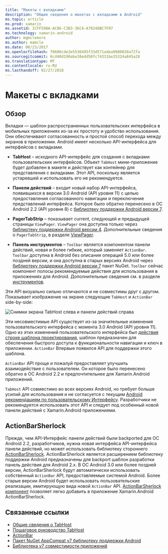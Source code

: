 ```yaml
---
title: "Макеты с вкладками"
description: "Общие сведения о макетах с вкладками в Android"
ms.topic: article
ms.prod: xamarin
ms.assetid: 1CFF590A-AC86-C3B3-36CA-A70248BC7F97
ms.technology: xamarin-android
author: mgmclemore
ms.author: mamcle
ms.date: 08/23/2017
ms.openlocfilehash: f8680cde2e5536495f33d571adea9980020a72fa
ms.sourcegitcommit: 6cd40d190abe38edd50fc74331be15324a845a28
ms.translationtype: MT
ms.contentlocale: ru-RU
ms.lasthandoff: 02/27/2018
---
```

# <a name="tabbed-layouts"></a>Макеты с вкладками

<a name="Overview" />

## <a name="overview"></a>Обзор

Вкладки — шаблон распространенных пользовательских интерфейса в мобильных приложениях из-за их простоту и удобство использования. Они обеспечивают согласованность и простой способ перехода между экранов в приложении. Android имеет несколько API-интерфейса для интерфейсов с вкладками. 

-   **TabHost** &ndash; исходного API-интерфейс для создания с вкладками пользовательских интерфейсов. Объект `TabHost` мини-приложение будет добавлен в макете и действует как контейнер для представления с вкладками. Этот API, поскольку является устаревшей и использовать его не рекомендуется. 

-   **Панели действий** &ndash; входит новый набор API-интерфейса, появившихся в версии 3.0 Android (API уровня 11) с целью предоставления согласованного навигации и переключение представлений интерфейса. Которое было обратно перенесено в ОС Android 2.2 (API уровня 8) с [библиотеку поддержки Android версии 7](https://www.nuget.org/packages/Xamarin.Android.Support.v7.AppCompat/). 

-   **PagerTabStrip** &ndash; показывает current, следующей и предыдущей страницы `ViewPager`. `ViewPager` она доступна только через [библиотеку поддержки Android версии 4](https://www.nuget.org/packages/Xamarin.Android.Support.v4/).
     Дополнительные сведения о `PagerTabStrip`, в разделе [ViewPager](~/android/user-interface/controls/view-pager/index.md).

-   **Панель инструментов** &ndash; `Toolbar` является компонентом панели действий, новая и более гибкие, который заменяет `ActionBar`. `Toolbar` доступна в Android без описания операций 5.0 или более поздней версии, и она доступна в старых версиях Android через [библиотеку поддержки Android версии 7](https://www.nuget.org/packages/Xamarin.Android.Support.v7.AppCompat/) пакет NuGet. 
    `Toolbar` сейчас компонент полосы рекомендуемые действия для использования в приложениях для Android.
    Дополнительные сведения см. в разделе [инструментов](~/android/user-interface/controls/tool-bar/index.md). 


Эти API визуально сильно отличаются и не совместимы друг с другом. Показывает изображение на экране следующие `TabHost` и `ActionBar` side-by-side: 

![Снимки экрана TabHost слева и панели действий справа](images/image01.png)

Эти несовместимые API существует из-за значительные изменения пользовательского интерфейса с момента 3.0 Android (API уровня 11). Одно из этих изменений пользовательского интерфейса был [действия строке шаблона проектирования](http://www.androidpatterns.com/uap_pattern/action-bar), шаблон предназначен для обеспечения быстрого доступа к функциональности навигации и ключ в приложении. `ActionBar` Впервые появился API для поддержки этого шаблона. 

`ActionBar` API проще и пожалуй предоставляет улучшить взаимодействие с пользователем. Он которое было перенесено обратно в ОС Android 2.2 и предпочтительнее для Xamarin.Android приложений. 

`TabHost` API совместимо во всех версиях Android, но требует больше усилий для использования и не согласуется с текущим [Android рекомендациям по пользовательскому Интерфейсу](http://developer.android.com/design/index.html). Разработчики не рекомендуется использовать этот API и следует под особенный новой панели действий с Xamarin.Android приложениями. 


<a name="Introducing_ActionBarSherlock" />

## <a name="actionbarsherlock"></a>ActionBarSherlock

Прежде, чем API-Интерфейс панели действий были backported для ОС Android 2.2, разработчиков, нужна новая интерфейса API-интерфейса панели действий, но может использовать библиотеку стороннего [ActionBarSherlock](http://actionbarsherlock.com). ActionBarSherlock является расширением библиотеку поддержки Android предназначены для backport шаблон разработки панель действия для Android 2.x. В ОС Android 3.0 или более поздней версии, ActionBarSherlock будут автоматически использовать собственный `ActionBar` API, предоставляемые системой Android. Более старые версии Android будет использовать пользовательские реализации, имитирующую вида новой `ActionBar` API. [ActionBarSherlock компонент](https://www.nuget.org/packages/xamstore-XamarinActionBarSherlock/) позволяет легко добавить в приложение Xamarin.Android ActionBarSherlock. 



## <a name="related-links"></a>Связанные ссылки

- [Общие сведения о TabHost](tab-host.md)
- [Пошаговое руководство TabHost](~/android/user-interface/layouts/tab-layout/creating-a-tabbed-ui.md)
- [ActionBar](http://developer.android.com/guide/topics/ui/actionbar.html)
- [Пакет NuGet AppCompat v7 библиотеку поддержки Android](https://www.nuget.org/packages/Xamarin.Android.Support.v7.AppCompat/)
- [Библиотека v7 совместимости приложений](http://developer.android.com/tools/support-library/features.html#v7-appcompat)
